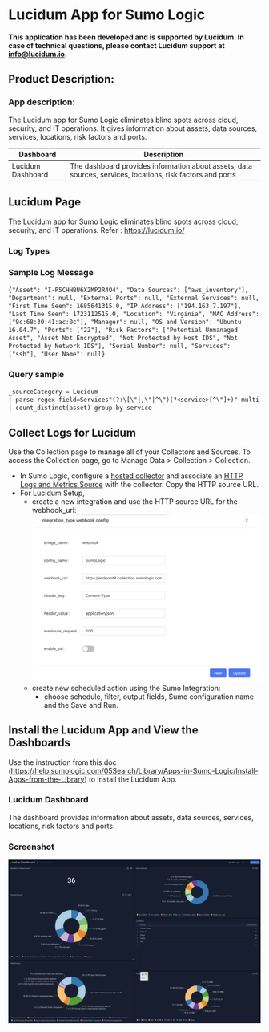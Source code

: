 # Lucidum App for Sumo Logic

**This application has been developed and is supported by Lucidum. In case of technical questions, please contact Lucidum support at info@lucidum.io.**

## Product Description: 
### App description: 
The Lucidum app for Sumo Logic eliminates blind spots across cloud, security, and IT operations. It gives information about assets, data sources, services, locations, risk factors and ports. 


| **Dashboard** | **Description** |
| --- | --- |
| Lucidum Dashboard | The dashboard provides information about assets, data sources, services, locations, risk factors and ports |

## Lucidum Page

The Lucidum app for Sumo Logic eliminates blind spots across cloud, security, and IT operations. Refer : https://lucidum.io/

### Log Types 

### Sample Log Message
```
{"Asset": "I-P5CHHBU6X2MP2R4O4", "Data Sources": ["aws_inventory"], "Department": null, "External Ports": null, "External Services": null, "First Time Seen": 1685641315.0, "IP Address": ["194.163.7.197"], "Last Time Seen": 1723112515.0, "Location": "Virginia", "MAC Address": ["9c:68:30:41:ac:0c"], "Manager": null, "OS and Version": "Ubuntu 16.04.7", "Ports": ["22"], "Risk Factors": ["Potential Unmanaged Asset", "Asset Not Encrypted", "Not Protected by Host IDS", "Not Protected by Network IDS"], "Serial Number": null, "Services": ["ssh"], "User Name": null}
```
### Query sample 
```
_sourceCategory = Lucidum 
| parse regex field=Services"(?:\[\"|,\"|^\")(?<service>[^\"]+)" multi 
| count_distinct(asset) group by service

```
## Collect Logs for Lucidum

Use the Collection page to manage all of your Collectors and Sources. To access the Collection page, go to Manage Data > Collection > Collection.
- In Sumo Logic, configure a [hosted collector](https://help.sumologic.com/03Send-Data/Hosted-Collectors)
    and associate an [HTTP Logs and Metrics Source](https://help.sumologic.com/03Send-Data/Sources/02Sources-for-Hosted-Collectors/HTTP-Source#configure-an-http%C2%A0logs-and-metrics-source) with the collector. Copy the HTTP source URL.
- For Lucidum Setup,
    - create a new integration and use the HTTP source URL for the webhook_url:
    ![Alt text](resources/screenshots/Lucidum_Integration.png?raw=true)
    - create new scheduled action using the Sumo Integration:
        - choose schedule, filter, output fields, Sumo configuration name and the Save and Run.


## Install the Lucidum App and View the Dashboards
Use the instruction from this doc (https://help.sumologic.com/05Search/Library/Apps-in-Sumo-Logic/Install-Apps-from-the-Library) to install the Lucidum App.

### Lucidum Dashboard
The dashboard provides information about assets, data sources, services, locations, risk factors and ports.

### Screenshot
![Alt text](resources/screenshots/Lucidum_Dashboard.png?raw=true)